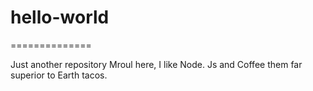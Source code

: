 # hello-world
==============

Just  another repository
Mroul here, I like Node. Js and Coffee them far superior to Earth tacos.
